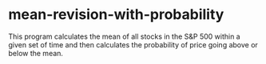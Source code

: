 # mean-revision-with-probability
This program calculates the mean of all stocks in the S&amp;P 500 within a given set of time and then calculates the probability of price going above or below the mean. 
